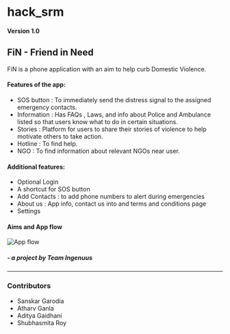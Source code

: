 # hack_srm

**Version 1.0**

## FiN - Friend in Need 

FiN is a phone application with an aim to help curb Domestic Violence.

#### Features of the app:
- SOS button : To immediately send the distress signal to the assigned emergency contacts.
- Information : Has FAQs , Laws, and info about Police and Ambulance listed so that users know what to do in certain situations. 
- Stories : Platform for users to share their stories of violence to help motivate others to take action.
- Hotline : To find help.
- NGO : To find information about relevant NGOs near user.

#### Additional features:
- Optional Login
- A shortcut for SOS button
- Add Contacts : to add phone numbers to alert during emergencies
- About us : App info, contact us into and terms and conditions page
- Settings

#### Aims and App flow
![App flow](https://user-images.githubusercontent.com/41636731/113506521-fbdf9680-9562-11eb-989a-de2aad021b38.jpg)

##### - a project by Team Ingenuus
--- 
### Contributors
- Sanskar Garodia
- Atharv Ganla
- Aditya Gaidhani
- Shubhasmita Roy
